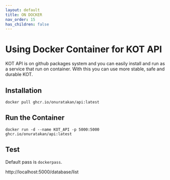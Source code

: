 ```yaml
---
layout: default
title: ON DOCKER
nav_order: 15
has_children: false
---
```


# Using Docker Container for KOT API

KOT API is on github packages system and you can easily install and run as a service that run on container. With this you can use more stable, safe and durable KOT.

## Installation
```console
docker pull ghcr.io/onuratakan/api:latest
```

## Run the Container
```console 
docker run -d --name KOT_API -p 5000:5000 ghcr.io/onuratakan/api:latest
```

## Test
Default pass is `dockerpass`.

http://localhost:5000/database/list